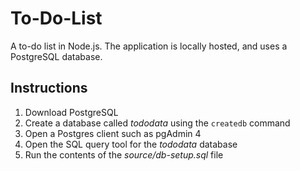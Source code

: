 # To-Do-List

A to-do list in Node.js. The application is locally hosted, and uses a PostgreSQL database.

## Instructions

1. Download PostgreSQL
2. Create a database called *tododata* using the `createdb` command
3. Open a Postgres client such as pgAdmin 4
4. Open the SQL query tool for the *tododata* database
5. Run the contents of the *source/db-setup.sql* file
